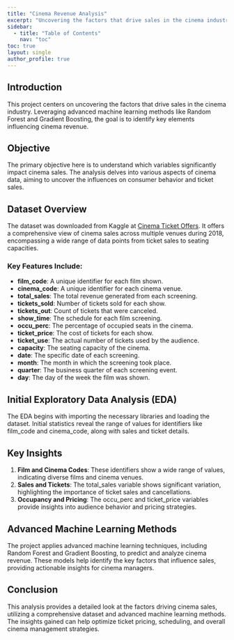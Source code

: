 ```yaml
---
title: "Cinema Revenue Analysis"
excerpt: "Uncovering the factors that drive sales in the cinema industry using machine learning."
sidebar:
  - title: "Table of Contents"
    nav: "toc"
toc: true
layout: single
author_profile: true
---
```


## Introduction

This project centers on uncovering the factors that drive sales in the cinema industry. Leveraging advanced machine learning methods like Random Forest and Gradient Boosting, the goal is to identify key elements influencing cinema revenue.

## Objective

The primary objective here is to understand which variables significantly impact cinema sales. The analysis delves into various aspects of cinema data, aiming to uncover the influences on consumer behavior and ticket sales.

## Dataset Overview

The dataset was downloaded from Kaggle at [Cinema Ticket Offers](https://www.kaggle.com/datasets/arashnic/cinema-ticket/dataoffers). It offers a comprehensive view of cinema sales across multiple venues during 2018, encompassing a wide range of data points from ticket sales to seating capacities.

### Key Features Include:

- **film_code**: A unique identifier for each film shown.
- **cinema_code**: A unique identifier for each cinema venue.
- **total_sales**: The total revenue generated from each screening.
- **tickets_sold**: Number of tickets sold for each show.
- **tickets_out**: Count of tickets that were canceled.
- **show_time**: The schedule for each film screening.
- **occu_perc**: The percentage of occupied seats in the cinema.
- **ticket_price**: The cost of tickets for each show.
- **ticket_use**: The actual number of tickets used by the audience.
- **capacity**: The seating capacity of the cinema.
- **date**: The specific date of each screening.
- **month**: The month in which the screening took place.
- **quarter**: The business quarter of each screening event.
- **day**: The day of the week the film was shown.

## Initial Exploratory Data Analysis (EDA)

The EDA begins with importing the necessary libraries and loading the dataset. Initial statistics reveal the range of values for identifiers like film_code and cinema_code, along with sales and ticket details.

## Key Insights

1. **Film and Cinema Codes**: These identifiers show a wide range of values, indicating diverse films and cinema venues.
2. **Sales and Tickets**: The total_sales variable shows significant variation, highlighting the importance of ticket sales and cancellations.
3. **Occupancy and Pricing**: The occu_perc and ticket_price variables provide insights into audience behavior and pricing strategies.

## Advanced Machine Learning Methods

The project applies advanced machine learning techniques, including Random Forest and Gradient Boosting, to predict and analyze cinema revenue. These models help identify the key factors that influence sales, providing actionable insights for cinema managers.

## Conclusion

This analysis provides a detailed look at the factors driving cinema sales, utilizing a comprehensive dataset and advanced machine learning methods. The insights gained can help optimize ticket pricing, scheduling, and overall cinema management strategies.
